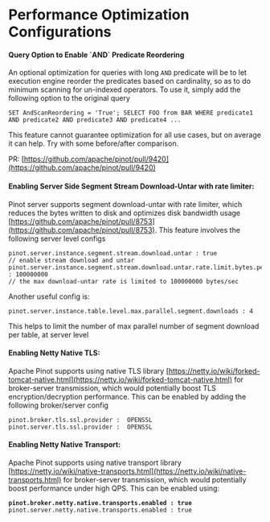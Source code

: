 # Performance Optimization Configurations

#### Query Option to Enable \`AND\` Predicate Reordering

An optional optimization for queries with  long `AND` predicate will be to let execution engine reorder the predicates based on cardinality, so as to do minimum scanning for un-indexed operators. To use it, simply add the following option to the original query&#x20;

```
SET AndScanReordering = 'True'; SELECT FOO from BAR WHERE predicate1 AND predicate2 AND predicate3 AND predicate4 ...
```

This feature cannot guarantee optimization for all use cases, but on average it can help. Try with some before/after comparison.

PR: [https://github.com/apache/pinot/pull/9420](https://github.com/apache/pinot/pull/9420)

#### Enabling Server Side Segment Stream Download-Untar with rate limiter:

Pinot server supports segment download-untar with rate limiter, which reduces the bytes written to disk and optimizes disk bandwidth usage [https://github.com/apache/pinot/pull/8753](https://github.com/apache/pinot/pull/8753). This feature involves the following server level configs

```
pinot.server.instance.segment.stream.download.untar : true
// enable stream download and untar 
pinot.server.instance.segment.stream.download.untar.rate.limit.bytes.per.sec : 100000000
// the max download-untar rate is limited to 100000000 bytes/sec
```

Another useful config is:

```
pinot.server.instance.table.level.max.parallel.segment.downloads : 4
```

This helps to limit the number of max parallel number of segment download per table, at server level

#### Enabling Netty Native TLS:

Apache Pinot supports using native TLS library [https://netty.io/wiki/forked-tomcat-native.html](https://netty.io/wiki/forked-tomcat-native.html) for broker-server transmission, which would potentially boost TLS encryption/decryption performance. This can be enabled by adding the following broker/server config

```
pinot.broker.tls.ssl.provider :  OPENSSL
pinot.server.tls.ssl.provider :  OPENSSL
```

#### Enabling Netty Native Transport:

Apache Pinot supports using native transport library [https://netty.io/wiki/native-transports.html](https://netty.io/wiki/native-transports.html)  for broker-server transmission, which would potentially boost performance under high QPS. This can be enabled using:

<pre><code><strong>pinot.broker.netty.native.transports.enabled : true
</strong>pinot.server.netty.native.transports.enabled : true</code></pre>
